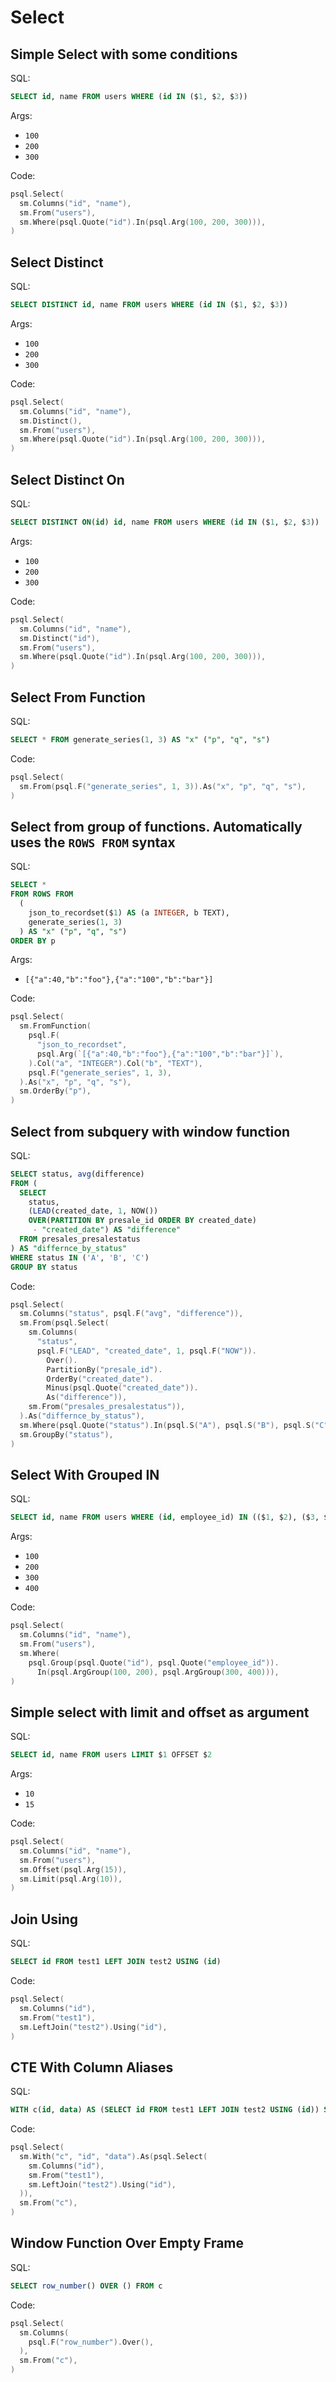 # Select

## Simple Select with some conditions

SQL:

```sql
SELECT id, name FROM users WHERE (id IN ($1, $2, $3))
```

Args:

* `100`
* `200`
* `300`

Code:

```go
psql.Select(
  sm.Columns("id", "name"),
  sm.From("users"),
  sm.Where(psql.Quote("id").In(psql.Arg(100, 200, 300))),
)
```

## Select Distinct

SQL:

```sql
SELECT DISTINCT id, name FROM users WHERE (id IN ($1, $2, $3))
```

Args:

* `100`
* `200`
* `300`

Code:

```go
psql.Select(
  sm.Columns("id", "name"),
  sm.Distinct(),
  sm.From("users"),
  sm.Where(psql.Quote("id").In(psql.Arg(100, 200, 300))),
)
```

## Select Distinct On

SQL:

```sql
SELECT DISTINCT ON(id) id, name FROM users WHERE (id IN ($1, $2, $3))
```

Args:

* `100`
* `200`
* `300`

Code:

```go
psql.Select(
  sm.Columns("id", "name"),
  sm.Distinct("id"),
  sm.From("users"),
  sm.Where(psql.Quote("id").In(psql.Arg(100, 200, 300))),
)
```

## Select From Function

SQL:

```sql
SELECT * FROM generate_series(1, 3) AS "x" ("p", "q", "s")
```

Code:

```go
psql.Select(
  sm.From(psql.F("generate_series", 1, 3)).As("x", "p", "q", "s"),
)
```

## Select from group of functions. Automatically uses the `ROWS FROM` syntax

SQL:

```sql
SELECT *
FROM ROWS FROM
  (
    json_to_recordset($1) AS (a INTEGER, b TEXT),
    generate_series(1, 3)
  ) AS "x" ("p", "q", "s")
ORDER BY p
```

Args:

* ``[{"a":40,"b":"foo"},{"a":"100","b":"bar"}]``

Code:

```go
psql.Select(
  sm.FromFunction(
    psql.F(
      "json_to_recordset",
      psql.Arg(`[{"a":40,"b":"foo"},{"a":"100","b":"bar"}]`),
    ).Col("a", "INTEGER").Col("b", "TEXT"),
    psql.F("generate_series", 1, 3),
  ).As("x", "p", "q", "s"),
  sm.OrderBy("p"),
)
```

## Select from subquery with window function

SQL:

```sql
SELECT status, avg(difference)
FROM (
  SELECT
    status, 
    (LEAD(created_date, 1, NOW())
    OVER(PARTITION BY presale_id ORDER BY created_date)
     - "created_date") AS "difference"
  FROM presales_presalestatus
) AS "differnce_by_status"
WHERE status IN ('A', 'B', 'C')
GROUP BY status
```

Code:

```go
psql.Select(
  sm.Columns("status", psql.F("avg", "difference")),
  sm.From(psql.Select(
    sm.Columns(
      "status",
      psql.F("LEAD", "created_date", 1, psql.F("NOW")).
        Over().
        PartitionBy("presale_id").
        OrderBy("created_date").
        Minus(psql.Quote("created_date")).
        As("difference")),
    sm.From("presales_presalestatus")),
  ).As("differnce_by_status"),
  sm.Where(psql.Quote("status").In(psql.S("A"), psql.S("B"), psql.S("C"))),
  sm.GroupBy("status"),
)
```

## Select With Grouped IN

SQL:

```sql
SELECT id, name FROM users WHERE (id, employee_id) IN (($1, $2), ($3, $4))
```

Args:

* `100`
* `200`
* `300`
* `400`

Code:

```go
psql.Select(
  sm.Columns("id", "name"),
  sm.From("users"),
  sm.Where(
    psql.Group(psql.Quote("id"), psql.Quote("employee_id")).
      In(psql.ArgGroup(100, 200), psql.ArgGroup(300, 400))),
)
```

## Simple select with limit and offset as argument

SQL:

```sql
SELECT id, name FROM users LIMIT $1 OFFSET $2
```

Args:

* `10`
* `15`

Code:

```go
psql.Select(
  sm.Columns("id", "name"),
  sm.From("users"),
  sm.Offset(psql.Arg(15)),
  sm.Limit(psql.Arg(10)),
)
```

## Join Using

SQL:

```sql
SELECT id FROM test1 LEFT JOIN test2 USING (id)
```

Code:

```go
psql.Select(
  sm.Columns("id"),
  sm.From("test1"),
  sm.LeftJoin("test2").Using("id"),
)
```

## CTE With Column Aliases

SQL:

```sql
WITH c(id, data) AS (SELECT id FROM test1 LEFT JOIN test2 USING (id)) SELECT * FROM c
```

Code:

```go
psql.Select(
  sm.With("c", "id", "data").As(psql.Select(
    sm.Columns("id"),
    sm.From("test1"),
    sm.LeftJoin("test2").Using("id"),
  )),
  sm.From("c"),
)
```

## Window Function Over Empty Frame

SQL:

```sql
SELECT row_number() OVER () FROM c
```

Code:

```go
psql.Select(
  sm.Columns(
    psql.F("row_number").Over(),
  ),
  sm.From("c"),
)
```
